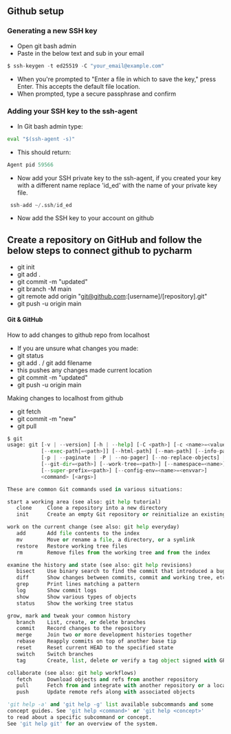 
## Github setup
### Generating a new SSH key
- Open git bash admin
- Paste in the below text and sub in your email
```python
$ ssh-keygen -t ed25519 -C "your_email@example.com"
```
- When you're prompted to "Enter a file in which to save the key," press Enter. This accepts the default file location.
- When prompted, type a secure passphrase and confirm

### Adding your SSH key to the ssh-agent
- In Git bash admin type:
```python
eval "$(ssh-agent -s)"
```
- This should return:
```python
Agent pid 59566
```
- Now add your SSH private key to the ssh-agent, if you created your key with a different name replace 'id_ed' with the name of your private key file.
```python
 ssh-add ~/.ssh/id_ed
```
- Now add the SSH key to your account on github

## Create a repository on GitHub and follow the below steps to connect github to pycharm

- git init
- git add .
- git commit -m "updated"
- git branch -M main
- git remote add origin "git@github.com:[username]/[repository].git"
- git push -u origin main

#### Git & GitHub
How to add changes to github repo from localhost
- If you are unsure what changes you made:
- git status
- git add . / git add filename
- this pushes any changes made current location
- git commit -m "updated"
- git push -u origin main

Making changes to localhost from github
- git fetch
- git commit -m "new"
- git pull

```python
$ git
usage: git [-v | --version] [-h | --help] [-C <path>] [-c <name>=<value>]
           [--exec-path[=<path>]] [--html-path] [--man-path] [--info-path]
           [-p | --paginate | -P | --no-pager] [--no-replace-objects] [--bare]
           [--git-dir=<path>] [--work-tree=<path>] [--namespace=<name>]
           [--super-prefix=<path>] [--config-env=<name>=<envvar>]
           <command> [<args>]

These are common Git commands used in various situations:

start a working area (see also: git help tutorial)
   clone     Clone a repository into a new directory
   init      Create an empty Git repository or reinitialize an existing one

work on the current change (see also: git help everyday)
   add       Add file contents to the index
   mv        Move or rename a file, a directory, or a symlink
   restore   Restore working tree files
   rm        Remove files from the working tree and from the index

examine the history and state (see also: git help revisions)
   bisect    Use binary search to find the commit that introduced a bug
   diff      Show changes between commits, commit and working tree, etc
   grep      Print lines matching a pattern
   log       Show commit logs
   show      Show various types of objects
   status    Show the working tree status

grow, mark and tweak your common history
   branch    List, create, or delete branches
   commit    Record changes to the repository
   merge     Join two or more development histories together
   rebase    Reapply commits on top of another base tip
   reset     Reset current HEAD to the specified state
   switch    Switch branches
   tag       Create, list, delete or verify a tag object signed with GPG

collaborate (see also: git help workflows)
   fetch     Download objects and refs from another repository
   pull      Fetch from and integrate with another repository or a local branch
   push      Update remote refs along with associated objects

'git help -a' and 'git help -g' list available subcommands and some
concept guides. See 'git help <command>' or 'git help <concept>'
to read about a specific subcommand or concept.
See 'git help git' for an overview of the system.

```
